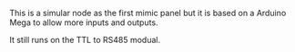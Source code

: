 This is a simular node as the first mimic panel but it is based on a Arduino Mega to allow more inputs and outputs.

It still runs on the TTL to RS485 modual.
